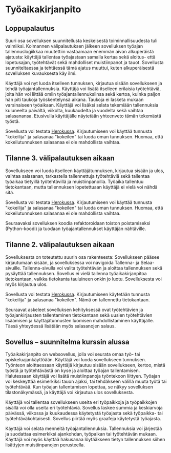 # Työaikakirjanpito

## Loppupalautus

Suuri osa sovelluksen suunnitellusta keskeisestä toiminnallisuudesta tuli valmiiksi. Kolmannen välipalautuksen jälkeen sovelluksen työajan tallennuslogiikkaa muutettiin vastaamaan enemmän aivan alkuperäistä ajatusta: käyttäjä tallentaa työajastaan samalla kertaa sekä aloitus- että lopetusajan, työtehtävät sekä mahdolliset muistiinpanot ja tauot. Sovellusta suunniteltaessa ja tehtäessä tämä ajatus muuttui, kuten alkuperäisestä sovelluksen kuvauksesta käy ilmi.

Käyttäjä voi nyt luoda itselleen tunnuksen, kirjautua sisään sovellukseen ja tehdä työajantallennuksia. Käyttäjä voi lisätä itselleen erilaisia työtehtäviä, joita hän voi liittää omiin työajantallennuksiinsa sekä kertoa, kuinka paljon hän piti taukoja työskentelynsä aikana. Taukoja ei lasketa mukaan varsinaiseen työaikaan. Käyttäjä voi lisäksi selata tekemiään tallennuksia kuluneelta päivältä, viikolta, kuukaudelta ja vuodelta sekä vaihtaa salasanansa. Etusivulla käyttäjälle näytetään yhteenveto tämän tekemästä työstä.

Sovellusta voi testata [Herokussa](https://tsoha-tyoaikakirjanpito.herokuapp.com). Kirjautumiseen voi käyttää tunnusta "kokeilija" ja salasanaa "kokeilen" tai luoda oman tunnuksen. Huomaa, että kokeilutunnuksen salasanaa ei ole mahdollista vaihtaa.

## Tilanne 3. välipalautuksen aikaan

Sovellukseen voi luoda itselleen käyttäjätunnuksen, kirjautua sisään ja ulos, vaihtaa salasanan, tarkastella tallennettuja työtehtäviä sekä tallentaa työaikaa tietyillä työtehtävillä ja muistiinpanoilla. Työaika tallentuu tietokantaan, mutta tallennuksen lopetettuaan käyttäjä ei vielä voi nähdä sitä.

Sovellusta voi testata [Herokussa](https://tsoha-tyoaikakirjanpito.herokuapp.com). Kirjautumiseen voi käyttää tunnusta "kokeilija" ja salasanaa "kokeilen" tai luoda oman tunnuksen. Huomaa, että kokeilutunnuksen salasanaa ei ole mahdollista vaihtaa.

Seuraavaksi sovelluksen koodia refaktoroidaan toiston poistamiseksi (Python-koodi) ja tuodaan työajantallennukset käyttäjän nähtäville.

## Tilanne 2. välipalautuksen aikaan

Sovelluksesta on toteutettu suurin osa rakenteesta: Sovellukseen pääsee kirjautumaan sisään, ja sovelluksessa voi navigoida Tallenna- ja Selaa-sivuille. Tallenna-sivulla voi valita työtehtävän ja aloittaa tallennuksen sekä pysäyttää tallennuksen. Sovellus ei vielä tallenna työaikakirjanpitoa tietokantaan, vaikka tietokanta tauluineen onkin jo luotu. Sovelluksesta voi myös kirjautua ulos.

Sovellusta voi testata [Herokussa](https://tsoha-tyoaikakirjanpito.herokuapp.com). Kirjautumiseen käytetään tunnusta "kokeilija" ja salasanaa "kokeilen". Nämä on tallennettu tietokantaan.

Seuraavat askeleet sovelluksen kehityksessä ovat työtehtävien ja työajankirjausten tallentaminen tietokantaan sekä uusien työtehtävien lisäämisen ja käyttäjätunnusten luomisen mahdollistaminen käyttäjälle. Tässä yhteydessä lisätään myös salasanojen salaus.

## Sovellus – suunnitelma kurssin alussa

Työaikakirjanpito on websovellus, jolla voi seurata omaa työ- tai opiskeluajankäyttöään. Käyttäjä voi luoda sovellukseen tunnuksen. Työnteon aloittaessaan käyttäjä kirjautuu sisään sovellukseen, kertoo, mistä työstä ja työtehtävästä on kyse ja aloittaa työajan tallentamisen. Halutessaan käyttäjä voi lisätä muistiinpanoja työntekoon liittyen. Työajan voi keskeyttää esimerkiksi tauon ajaksi, tai tehdäkseen välillä muuta työtä tai työtehtävää. Kun työajan tallentamisen lopettaa, se näkyy sovelluksen tilastonäkymässä, ja käyttäjä voi kirjautua ulos sovelluksesta.

Käyttäjä voi tallentaa sovellukseen useita eri työpaikkoja ja työpaikkojen sisällä voi olla useita eri työtehtäviä. Sovellus laskee summia ja keskiarvoja päivässä, viikossa ja kuukaudessa käytetystä työajasta sekä työpaikka- tai työtehtäväkohtaisesti. Sovellus piirtää myös graafeja käytetystä työajasta.

Käyttäjä voi selata menneitä työajantallennuksia. Tallennuksia voi järjestää ja suodattaa esimerkiksi ajankohdan, työpaikan tai työtehtävän mukaan. Käyttäjä voi myös käyttää hakusanaa löytääkseen tietyn tallennuksen siihen lisättyjen muistiinpanojen perusteella.
